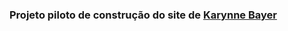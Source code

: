 ### Projeto piloto de construção do site de [Karynne Bayer](https://karynnebayer.netlify.com/)  
    

